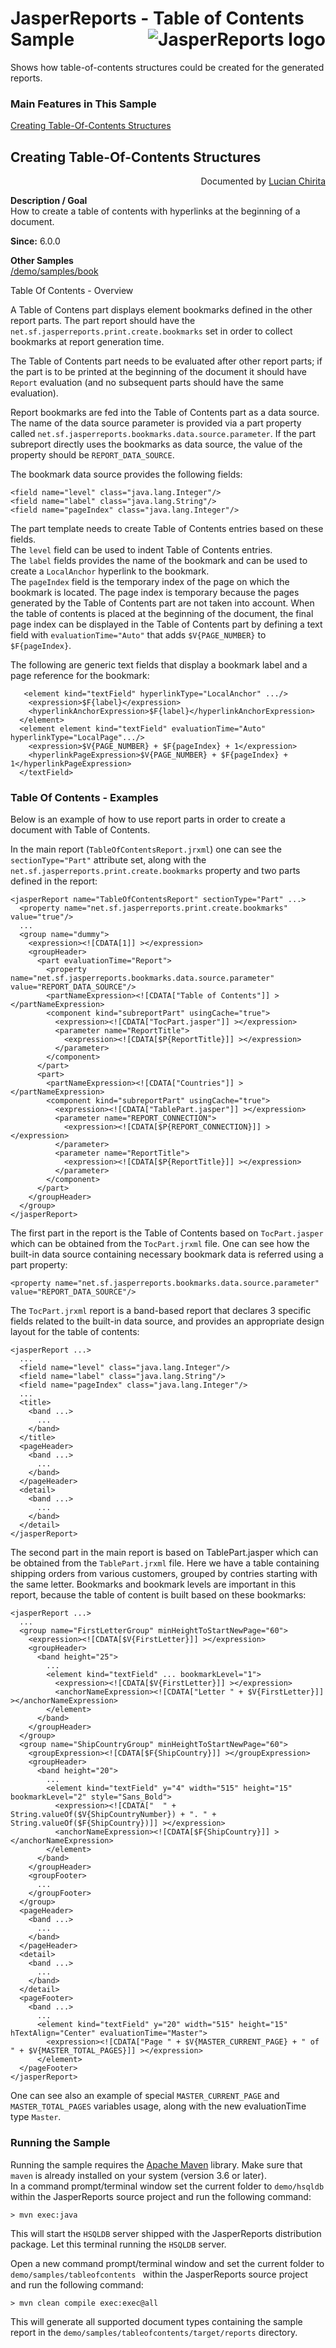 
# JasperReports - Table of Contents Sample <img src="https://jasperreports.sourceforge.net/resources/jasperreports.svg" alt="JasperReports logo" align="right"/>

Shows how table-of-contents structures could be created for the generated reports.

### Main Features in This Sample

[Creating Table-Of-Contents Structures](#tableofcontents)

## <a name='tableofcontents'>Creating</a> Table-Of-Contents Structures
<div align="right">Documented by <a href='mailto:lchirita@users.sourceforge.net'>Lucian Chirita</a></div>

**Description / Goal**\
How to create a table of contents with hyperlinks at the beginning of a document.

**Since:** 6.0.0

**Other Samples**\
[/demo/samples/book](../book/README.md)

Table Of Contents - Overview

A Table of Contens part displays element bookmarks defined in the other report parts. The part report should have the `net.sf.jasperreports.print.create.bookmarks` set in order to collect bookmarks at report generation time.

The Table of Contents part needs to be evaluated after other report parts; if the part is to be printed at the beginning of the document it should have `Report` evaluation (and no subsequent parts should have the same evaluation).

Report bookmarks are fed into the Table of Contents part as a data source. The name of the data source parameter is provided via a part property called `net.sf.jasperreports.bookmarks.data.source.parameter`. If the part subreport directly uses the bookmarks as data source, the value of the property should be `REPORT_DATA_SOURCE`.

The bookmark data source provides the following fields:

```
<field name="level" class="java.lang.Integer"/>
<field name="label" class="java.lang.String"/>
<field name="pageIndex" class="java.lang.Integer"/>
```

The part template needs to create Table of Contents entries based on these fields.\
The `level` field can be used to indent Table of Contents entries.\
The `label` fields provides the name of the bookmark and can be used to create a `LocalAnchor` hyperlink to the bookmark.\
The `pageIndex` field is the temporary index of the page on which the bookmark is located. The page index is temporary because the pages generated by the Table of Contents part are not taken into account. When the table of contents is placed at the beginning of the document, the final page index can be displayed in the Table of Contents part by defining a text field with `evaluationTime="Auto"` that adds `$V{PAGE_NUMBER}` to `$F{pageIndex}`.

The following are generic text fields that display a bookmark label and a page reference for the bookmark:

```
   <element kind="textField" hyperlinkType="LocalAnchor" .../>
    <expression>$F{label}</expression>
    <hyperlinkAnchorExpression>$F{label}</hyperlinkAnchorExpression>
  </element>
  <element element kind="textField" evaluationTime="Auto" hyperlinkType="LocalPage".../>
    <expression>$V{PAGE_NUMBER} + $F{pageIndex} + 1</expression>
    <hyperlinkPageExpression>$V{PAGE_NUMBER} + $F{pageIndex} + 1</hyperlinkPageExpression>
  </textField>
```

### Table Of Contents - Examples

Below is an example of how to use report parts in order to create a document with Table of Contents.

In the main report (`TableOfContentsReport.jrxml`) one can see the `sectionType="Part"` attribute set, along with the `net.sf.jasperreports.print.create.bookmarks` property and two parts defined in the report:

```
<jasperReport name="TableOfContentsReport" sectionType="Part" ...>
  <property name="net.sf.jasperreports.print.create.bookmarks" value="true"/>
  ...
  <group name="dummy">
    <expression><![CDATA[1]] ></expression>
    <groupHeader>
      <part evaluationTime="Report">
        <property name="net.sf.jasperreports.bookmarks.data.source.parameter" value="REPORT_DATA_SOURCE"/>
        <partNameExpression><![CDATA["Table of Contents"]] ></partNameExpression>
        <component kind="subreportPart" usingCache="true">
          <expression><![CDATA["TocPart.jasper"]] ></expression>
          <parameter name="ReportTitle">
            <expression><![CDATA[$P{ReportTitle}]] ></expression>
          </parameter>
        </component>
      </part>
      <part>
        <partNameExpression><![CDATA["Countries"]] ></partNameExpression>
        <component kind="subreportPart" usingCache="true">
          <expression><![CDATA["TablePart.jasper"]] ></expression>
          <parameter name="REPORT_CONNECTION">
            <expression><![CDATA[$P{REPORT_CONNECTION}]] ></expression>
          </parameter>
          <parameter name="ReportTitle">
            <expression><![CDATA[$P{ReportTitle}]] ></expression>
          </parameter>
        </component>
      </part>
    </groupHeader>
  </group>
</jasperReport>
```

The first part in the report is the Table of Contents based on `TocPart.jasper` which can be obtained from the `TocPart.jrxml` file. One can see how the built-in data source containing necessary bookmark data is referred using a part property:

```
<property name="net.sf.jasperreports.bookmarks.data.source.parameter" value="REPORT_DATA_SOURCE"/>
```

The `TocPart.jrxml` report is a band-based report that declares 3 specific fields related to the built-in data source, and provides an appropriate design layout for the table of contents:

```
<jasperReport ...>
  ...
  <field name="level" class="java.lang.Integer"/>
  <field name="label" class="java.lang.String"/>
  <field name="pageIndex" class="java.lang.Integer"/>
  ...
  <title>
    <band ...>
      ...
    </band>
  </title>
  <pageHeader>
    <band ...>
      ...
    </band>
  </pageHeader>
  <detail>
    <band ...>
      ...
    </band>
  </detail>
</jasperReport>
```

The second part in the main report is based on TablePart.jasper which can be obtained from the `TablePart.jrxml` file. Here we have a table containing shipping orders from various customers, grouped by contries starting with the same letter. Bookmarks and bookmark levels are important in this report, because the table of content is built based on these bookmarks:

```
<jasperReport ...>
  ...
  <group name="FirstLetterGroup" minHeightToStartNewPage="60">
    <expression><![CDATA[$V{FirstLetter}]] ></expression>
    <groupHeader>
      <band height="25">
        ...
        <element kind="textField" ... bookmarkLevel="1">
          <expression><![CDATA[$V{FirstLetter}]] ></expression>
          <anchorNameExpression><![CDATA["Letter " + $V{FirstLetter}]] ></anchorNameExpression>
        </element>
      </band>
    </groupHeader>
  </group>
  <group name="ShipCountryGroup" minHeightToStartNewPage="60">
    <groupExpression><![CDATA[$F{ShipCountry}]] ></groupExpression>
    <groupHeader>
      <band height="20">
        ...
        <element kind="textField" y="4" width="515" height="15" bookmarkLevel="2" style="Sans_Bold">
          <expression><![CDATA["  " + String.valueOf($V{ShipCountryNumber}) + ". " + String.valueOf($F{ShipCountry})]] ></expression>
          <anchorNameExpression><![CDATA[$F{ShipCountry}]] ></anchorNameExpression>
        </element>
      </band>
    </groupHeader>
    <groupFooter>
      ...
    </groupFooter>
  </group>
  <pageHeader>
    <band ...>
      ...
    </band>
  </pageHeader>
  <detail>
    <band ...>
      ...
    </band>
  </detail>
  <pageFooter>
    <band ...>
      ...
      <element kind="textField" y="20" width="515" height="15" hTextAlign="Center" evaluationTime="Master">
        <expression><![CDATA["Page " + $V{MASTER_CURRENT_PAGE} + " of " + $V{MASTER_TOTAL_PAGES}]] ></expression>
      </element>
  </pageFooter>
</jasperReport>
```

One can see also an example of special `MASTER_CURRENT_PAGE` and `MASTER_TOTAL_PAGES` variables usage, along with the new evaluationTime type `Master`. 

### Running the Sample

Running the sample requires the [Apache Maven](https://maven.apache.org) library. Make sure that `maven` is already installed on your system (version 3.6 or later).\
In a command prompt/terminal window set the current folder to `demo/hsqldb` within the JasperReports source project and run the following command:

```
> mvn exec:java
```

This will start the `HSQLDB` server shipped with the JasperReports distribution package. Let this terminal running the `HSQLDB` server.

Open a new command prompt/terminal window and set the current folder to `demo/samples/tableofcontents ` within the JasperReports source project and run the following command:

```
> mvn clean compile exec:exec@all
```

This will generate all supported document types containing the sample report in the `demo/samples/tableofcontents/target/reports` directory.
